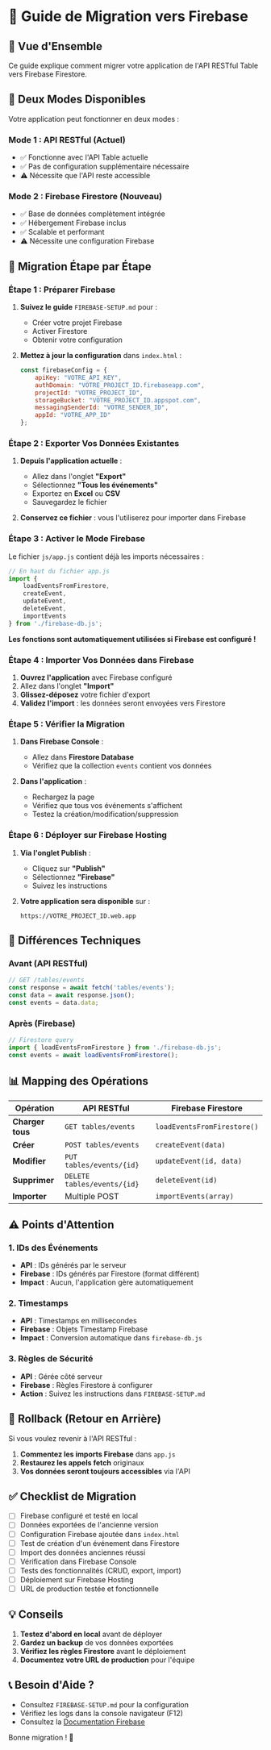 # 🔄 Guide de Migration vers Firebase

## 📌 Vue d'Ensemble

Ce guide explique comment migrer votre application de l'API RESTful Table vers Firebase Firestore.

## 🎯 Deux Modes Disponibles

Votre application peut fonctionner en deux modes :

### Mode 1 : API RESTful (Actuel)
- ✅ Fonctionne avec l'API Table actuelle
- ✅ Pas de configuration supplémentaire nécessaire
- ⚠️ Nécessite que l'API reste accessible

### Mode 2 : Firebase Firestore (Nouveau)
- ✅ Base de données complètement intégrée
- ✅ Hébergement Firebase inclus
- ✅ Scalable et performant
- ⚠️ Nécessite une configuration Firebase

## 🚀 Migration Étape par Étape

### Étape 1 : Préparer Firebase

1. **Suivez le guide** `FIREBASE-SETUP.md` pour :
   - Créer votre projet Firebase
   - Activer Firestore
   - Obtenir votre configuration

2. **Mettez à jour la configuration** dans `index.html` :
   ```javascript
   const firebaseConfig = {
       apiKey: "VOTRE_API_KEY",
       authDomain: "VOTRE_PROJECT_ID.firebaseapp.com",
       projectId: "VOTRE_PROJECT_ID",
       storageBucket: "VOTRE_PROJECT_ID.appspot.com",
       messagingSenderId: "VOTRE_SENDER_ID",
       appId: "VOTRE_APP_ID"
   };
   ```

### Étape 2 : Exporter Vos Données Existantes

1. **Depuis l'application actuelle** :
   - Allez dans l'onglet **"Export"**
   - Sélectionnez **"Tous les événements"**
   - Exportez en **Excel** ou **CSV**
   - Sauvegardez le fichier

2. **Conservez ce fichier** : vous l'utiliserez pour importer dans Firebase

### Étape 3 : Activer le Mode Firebase

Le fichier `js/app.js` contient déjà les imports nécessaires :

```javascript
// En haut du fichier app.js
import { 
    loadEventsFromFirestore,
    createEvent,
    updateEvent,
    deleteEvent,
    importEvents
} from './firebase-db.js';
```

**Les fonctions sont automatiquement utilisées si Firebase est configuré !**

### Étape 4 : Importer Vos Données dans Firebase

1. **Ouvrez l'application** avec Firebase configuré
2. Allez dans l'onglet **"Import"**
3. **Glissez-déposez** votre fichier d'export
4. **Validez l'import** : les données seront envoyées vers Firestore

### Étape 5 : Vérifier la Migration

1. **Dans Firebase Console** :
   - Allez dans **Firestore Database**
   - Vérifiez que la collection `events` contient vos données

2. **Dans l'application** :
   - Rechargez la page
   - Vérifiez que tous vos événements s'affichent
   - Testez la création/modification/suppression

### Étape 6 : Déployer sur Firebase Hosting

1. **Via l'onglet Publish** :
   - Cliquez sur **"Publish"**
   - Sélectionnez **"Firebase"**
   - Suivez les instructions

2. **Votre application sera disponible** sur :
   ```
   https://VOTRE_PROJECT_ID.web.app
   ```

## 🔧 Différences Techniques

### Avant (API RESTful)
```javascript
// GET /tables/events
const response = await fetch('tables/events');
const data = await response.json();
const events = data.data;
```

### Après (Firebase)
```javascript
// Firestore query
import { loadEventsFromFirestore } from './firebase-db.js';
const events = await loadEventsFromFirestore();
```

## 📊 Mapping des Opérations

| Opération | API RESTful | Firebase Firestore |
|-----------|-------------|-------------------|
| **Charger tous** | `GET tables/events` | `loadEventsFromFirestore()` |
| **Créer** | `POST tables/events` | `createEvent(data)` |
| **Modifier** | `PUT tables/events/{id}` | `updateEvent(id, data)` |
| **Supprimer** | `DELETE tables/events/{id}` | `deleteEvent(id)` |
| **Importer** | Multiple POST | `importEvents(array)` |

## ⚠️ Points d'Attention

### 1. IDs des Événements
- **API** : IDs générés par le serveur
- **Firebase** : IDs générés par Firestore (format différent)
- **Impact** : Aucun, l'application gère automatiquement

### 2. Timestamps
- **API** : Timestamps en millisecondes
- **Firebase** : Objets Timestamp Firebase
- **Impact** : Conversion automatique dans `firebase-db.js`

### 3. Règles de Sécurité
- **API** : Gérée côté serveur
- **Firebase** : Règles Firestore à configurer
- **Action** : Suivez les instructions dans `FIREBASE-SETUP.md`

## 🔄 Rollback (Retour en Arrière)

Si vous voulez revenir à l'API RESTful :

1. **Commentez les imports Firebase** dans `app.js`
2. **Restaurez les appels fetch** originaux
3. **Vos données seront toujours accessibles** via l'API

## ✅ Checklist de Migration

- [ ] Firebase configuré et testé en local
- [ ] Données exportées de l'ancienne version
- [ ] Configuration Firebase ajoutée dans `index.html`
- [ ] Test de création d'un événement dans Firestore
- [ ] Import des données anciennes réussi
- [ ] Vérification dans Firebase Console
- [ ] Tests des fonctionnalités (CRUD, export, import)
- [ ] Déploiement sur Firebase Hosting
- [ ] URL de production testée et fonctionnelle

## 💡 Conseils

1. **Testez d'abord en local** avant de déployer
2. **Gardez un backup** de vos données exportées
3. **Vérifiez les règles Firestore** avant le déploiement
4. **Documentez votre URL de production** pour l'équipe

## 📞 Besoin d'Aide ?

- Consultez `FIREBASE-SETUP.md` pour la configuration
- Vérifiez les logs dans la console navigateur (F12)
- Consultez la [Documentation Firebase](https://firebase.google.com/docs/firestore)

Bonne migration ! 🚀
